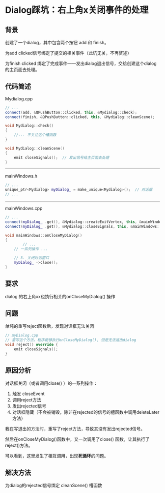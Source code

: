 # Dialog踩坑：右上角x关闭事件的处理
## 背景

创建了一个dialog，其中包含两个按钮 add 和 finish。

为add clicked信号绑定了提交的相关事件（此坑无关，不再赘述）

为finish clicked 绑定了完成事件——发出dialog退出信号，交给创建这个dialog的主页面去处理。

## 代码简述

Mydialog.cpp

```cpp
// ...
connect(add, &QPushButton::clicked, this, &Mydialog::check);
connect(finish, &QPushButton::clicked, this, &Mydialog::cleanScene);

void Mydialog::check()
{
    //... 不关注这个槽函数
}

void Mydialog::cleanScene()
{
    emit closeSignals();  // 发出信号给主页面去处理
}
```

---

mainWindows.h

```cpp
// ...
unique_ptr<Mydialog> myDialog_ = make_unique<Mydialog>();  // 对话框
// ...
```

---

mainWindows.cpp

```cpp
// ...
connect(myDialog_ .get(), &Mydialog::createExitVertex, this, &mainWindows::onDealMyDialog);
connect(myDialog_ .get(), &Mydialog::closeSignals, this, &mainWindows::onCloseMyDialog);

void mainWindows::onCloseMyDialog()
{
		// ... 
    // 一系列操作 ...

    // 3. 关闭对话窗口
    myDialog_ ->close();
}
```

## 要求

 dialog 的右上角xx也执行相关的onCloseMyDialog() 操作

 ## 问题

单纯的重写reject函数后，发现对话框无法关闭

```cpp
// myDialog.cpp
// 重写这个方法，程序能够执行onCloseMyDialog(), 但是无法退出dialog
void reject() override {
	emit closeSignals();
}
```

## 原因分析

对话框关闭（或者调用close() ）的一系列操作：

1. 触发 closeEvent
2. 调用reject方法
3. 发出rejected信号
4. 对话框隐藏（不会被销毁，除非在rejected的信号的槽函数中调用deleteLater方法）

我在写退出的方法时，重写了reject方法，导致其没有发出rejected信号。

然后在onCloseMyDialog()函数中，又一次调用了close() 函数，让其执行了reject()方法。

可以看到，这里发生了相互调用，出现**死循环**的问题。

## 解决方法

为dialog的rejected信号绑定 cleanScene() 槽函数